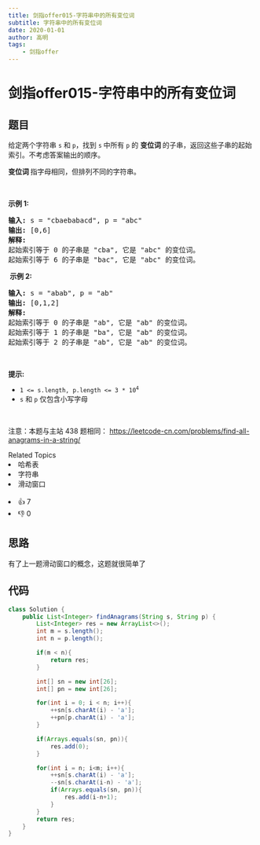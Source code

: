 ```yaml
---
title: 剑指offer015-字符串中的所有变位词
subtitle: 字符串中的所有变位词
date: 2020-01-01
author: 高明
tags:
	- 剑指offer
---
```




# 剑指offer015-字符串中的所有变位词

## 题目
<p>给定两个字符串&nbsp;<code>s</code>&nbsp;和<b>&nbsp;</b><code>p</code>，找到&nbsp;<code>s</code><strong>&nbsp;</strong>中所有 <code>p</code> 的&nbsp;<strong>变位词&nbsp;</strong>的子串，返回这些子串的起始索引。不考虑答案输出的顺序。</p>

<p><strong>变位词 </strong>指字母相同，但排列不同的字符串。</p>

<p>&nbsp;</p>

<p><strong>示例&nbsp;1:</strong></p>

<pre>
<strong>输入: </strong>s = &quot;cbaebabacd&quot;, p = &quot;abc&quot;
<strong>输出: </strong>[0,6]
<strong>解释:</strong>
起始索引等于 0 的子串是 &quot;cba&quot;, 它是 &quot;abc&quot; 的变位词。
起始索引等于 6 的子串是 &quot;bac&quot;, 它是 &quot;abc&quot; 的变位词。
</pre>

<p><strong>&nbsp;示例 2:</strong></p>

<pre>
<strong>输入: </strong>s = &quot;abab&quot;, p = &quot;ab&quot;
<strong>输出: </strong>[0,1,2]
<strong>解释:</strong>
起始索引等于 0 的子串是 &quot;ab&quot;, 它是 &quot;ab&quot; 的变位词。
起始索引等于 1 的子串是 &quot;ba&quot;, 它是 &quot;ab&quot; 的变位词。
起始索引等于 2 的子串是 &quot;ab&quot;, 它是 &quot;ab&quot; 的变位词。
</pre>

<p>&nbsp;</p>

<p><strong>提示:</strong></p>

<ul>
	<li><code>1 &lt;= s.length, p.length &lt;= 3 * 10<sup>4</sup></code></li>
	<li><code>s</code>&nbsp;和 <code>p</code> 仅包含小写字母</li>
</ul>

<p>&nbsp;</p>

<p>注意：本题与主站 438&nbsp;题相同：&nbsp;<a href="https://leetcode-cn.com/problems/find-all-anagrams-in-a-string/" style="background-color: rgb(255, 255, 255);">https://leetcode-cn.com/problems/find-all-anagrams-in-a-string/</a></p>
<div><div>Related Topics</div><div><li>哈希表</li><li>字符串</li><li>滑动窗口</li></div></div><br><div><li>👍 7</li><li>👎 0</li></div>

## 思路

有了上一题滑动窗口的概念，这题就很简单了

## 代码

```java
class Solution {
    public List<Integer> findAnagrams(String s, String p) {
        List<Integer> res = new ArrayList<>();
        int m = s.length();
        int n = p.length();

        if(m < n){
            return res;
        }

        int[] sn = new int[26];
        int[] pn = new int[26];

        for(int i = 0; i < n; i++){
            ++sn[s.charAt(i) - 'a'];
            ++pn[p.charAt(i) - 'a'];
        }

        if(Arrays.equals(sn, pn)){
            res.add(0);
        }

        for(int i = n; i<m; i++){
            ++sn[s.charAt(i) - 'a'];
            --sn[s.charAt(i-n) - 'a'];
            if(Arrays.equals(sn, pn)){
                res.add(i-n+1);
            }
        }
        return res;
    }
}
```

